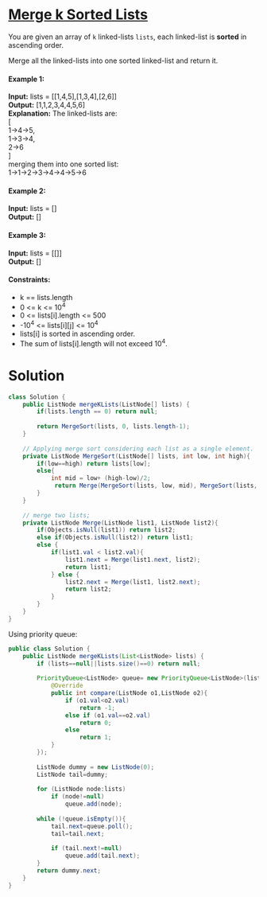 # [Merge k Sorted Lists](https://leetcode.com/problems/merge-k-sorted-lists/description/)

You are given an array of `k` linked-lists `lists`, each linked-list is **sorted** in ascending order.

Merge all the linked-lists into one sorted linked-list and return it.

#### Example 1:

**Input:** lists = [[1,4,5],[1,3,4],[2,6]]\
**Output:** [1,1,2,3,4,4,5,6]\
**Explanation:** 
The linked-lists are:\
[\
1->4->5,\
1->3->4,\
2->6\
]\
merging them into one sorted list:\
1->1->2->3->4->4->5->6

#### Example 2:

**Input:** lists = []\
**Output:** []

#### Example 3:

**Input:** lists = [[]]\
**Output:** []

#### Constraints:

* k == lists.length
* 0 <= k <= 10<sup>4</sup>
* 0 <= lists[i].length <= 500
* -10<sup>4</sup> <= lists[i]\[j] <= 10<sup>4</sup>
* lists[i] is sorted in ascending order.
* The sum of lists[i].length will not exceed 10<sup>4</sup>.

# Solution

```java
class Solution {
    public ListNode mergeKLists(ListNode[] lists) {
        if(lists.length == 0) return null;
        
        return MergeSort(lists, 0, lists.length-1);
    }
    
    // Applying merge sort considering each list as a single element.
    private ListNode MergeSort(ListNode[] lists, int low, int high){
        if(low==high) return lists[low];
        else{
            int mid = low+ (high-low)/2;
             return Merge(MergeSort(lists, low, mid), MergeSort(lists, mid+1, high));
        }  
    }
    
    // merge two lists;
    private ListNode Merge(ListNode list1, ListNode list2){
        if(Objects.isNull(list1)) return list2;
        else if(Objects.isNull(list2)) return list1;
        else {
            if(list1.val < list2.val){
                list1.next = Merge(list1.next, list2);
                return list1;
            } else {
                list2.next = Merge(list1, list2.next);
                return list2;
            }
        }
    }   
}
```

Using priority queue:

```java
public class Solution {
    public ListNode mergeKLists(List<ListNode> lists) {
        if (lists==null||lists.size()==0) return null;
        
        PriorityQueue<ListNode> queue= new PriorityQueue<ListNode>(lists.size(),new Comparator<ListNode>(){
            @Override
            public int compare(ListNode o1,ListNode o2){
                if (o1.val<o2.val)
                    return -1;
                else if (o1.val==o2.val)
                    return 0;
                else 
                    return 1;
            }
        });
        
        ListNode dummy = new ListNode(0);
        ListNode tail=dummy;
        
        for (ListNode node:lists)
            if (node!=null)
                queue.add(node);
            
        while (!queue.isEmpty()){
            tail.next=queue.poll();
            tail=tail.next;
            
            if (tail.next!=null)
                queue.add(tail.next);
        }
        return dummy.next;
    }
}
```